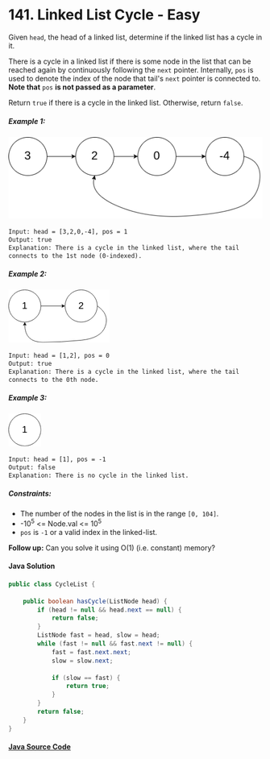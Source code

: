 # 141. Linked List Cycle - Easy

Given ```head```, the head of a linked list, determine if the linked list has a cycle in it.

There is a cycle in a linked list if there is some node in the list that can be reached again by continuously following the ```next``` pointer. Internally, ```pos``` is used to denote the index of the node that tail's ```next``` pointer is connected to. <b>Note that</b> ```pos``` <b>is not passed as a parameter</b>.

Return ```true``` if there is a cycle in the linked list. Otherwise, return ```false```.

 
##### Example 1:
![](141_sample_01.png)

```
Input: head = [3,2,0,-4], pos = 1
Output: true
Explanation: There is a cycle in the linked list, where the tail connects to the 1st node (0-indexed).
```

##### Example 2:
![](141_sample_02.png)

```
Input: head = [1,2], pos = 0
Output: true
Explanation: There is a cycle in the linked list, where the tail connects to the 0th node.
```

##### Example 3:
![](141_sample_03.png)

```
Input: head = [1], pos = -1
Output: false
Explanation: There is no cycle in the linked list.
```

##### Constraints:

- The number of the nodes in the list is in the range ```[0, 104]```.
- -10<sup>5</sup> <= Node.val <= 10<sup>5</sup>
- ```pos``` is ```-1``` or a valid index in the linked-list.


<b>Follow up:</b> Can you solve it using O(1) (i.e. constant) memory?

#### Java Solution
```java
public class CycleList {

    public boolean hasCycle(ListNode head) {
        if (head != null && head.next == null) {
            return false;
        }
        ListNode fast = head, slow = head;
        while (fast != null && fast.next != null) {
            fast = fast.next.next;
            slow = slow.next;

            if (slow == fast) {
                return true;
            }
        }
        return false;
    }
}

```

#### [Java Source Code](../../../src/main/java/com/algorithm/linkedlists/CycleList.java)